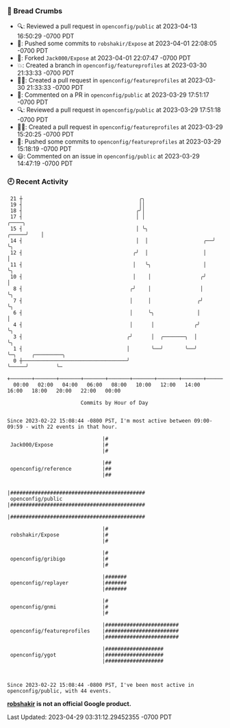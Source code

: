 ### 🍞 Bread Crumbs

 * 🔍: Reviewed a pull request in  `openconfig/public` at 2023-04-13 16:50:29 -0700 PDT
 * 🚢: Pushed some commits to `robshakir/Expose` at 2023-04-01 22:08:05 -0700 PDT
 * 🍴: Forked `Jack000/Expose` at 2023-04-01 22:07:47 -0700 PDT
 * 💥: Created a branch in `openconfig/featureprofiles` at 2023-03-30 21:33:33 -0700 PDT
 * ✍🏼: Created a pull request in `openconfig/featureprofiles` at 2023-03-30 21:33:33 -0700 PDT
 * 💬: Commented on a PR in  `openconfig/public` at 2023-03-29 17:51:17 -0700 PDT
 * 🔍: Reviewed a pull request in  `openconfig/public` at 2023-03-29 17:51:18 -0700 PDT
 * ✍🏼: Created a pull request in `openconfig/featureprofiles` at 2023-03-29 15:20:25 -0700 PDT
 * 🚢: Pushed some commits to `openconfig/featureprofiles` at 2023-03-29 15:18:19 -0700 PDT
 * 😃: Commented on an issue in `openconfig/public` at 2023-03-29 14:47:19 -0700 PDT

### 🕘 Recent Activity
```
 21 ┼                                      ╭╮
 19 ┤                                      ││
 18 ┤                                     ╭╯│
 17 ┤                                     │ │                            ╭────╮
 15 ┤                                     │ ╰╮                     ╭─────╯    │
 14 ┤                                     │  │                  ╭──╯          ╰╮
 12 ┤                                    ╭╯  │                  │              │
 11 ┤                                    │   ╰╮                 │              ╰╮
 10 ┤                                    │    │                ╭╯               │
  8 ┤                                   ╭╯    │                │                ╰╮
  7 ┤                                   │     │               ╭╯                 ╰╮
  6 ┤                                   │     ╰╮              │                   │
  4 ┤                                   │      │             ╭╯                   ╰╮
  3 ┤                                  ╭╯      │  ╭───────╮  │                     ╰╮
  1 ┤                                  │       ╰──╯       ╰──╯                      ╰─╮     ╭─────────╮
  0 ┼──────────────────────────────────╯                                              ╰─────╯         ╰─
    +───────+───────+───────+───────+───────+───────+───────+───────+───────+───────+───────+───────+────
  00:00   02:00   04:00   06:00   08:00   10:00   12:00   14:00   16:00   18:00   20:00   22:00   00:00   

						Commits by Hour of Day


Since 2023-02-22 15:08:44 -0800 PST, I'm most active between 09:00-09:59 - with 22 events in that hour.

```



```
                               |#
 Jack000/Expose                |#
                               |#

                               |##
 openconfig/reference          |##
                               |##

                               |############################################
 openconfig/public             |############################################
                               |############################################

                               |#
 robshakir/Expose              |#
                               |#

                               |#
 openconfig/gribigo            |#
                               |#

                               |#######
 openconfig/replayer           |#######
                               |#######

                               |#
 openconfig/gnmi               |#
                               |#

                               |########################
 openconfig/featureprofiles    |########################
                               |########################

                               |###################
 openconfig/ygot               |###################
                               |###################



Since 2023-02-22 15:08:44 -0800 PST, I've been most active in openconfig/public, with 44 events.

```
**[robshakir](mailto:robjs@google.com) is not an official Google product.**  


Last Updated: 2023-04-29 03:31:12.29452355 -0700 PDT

